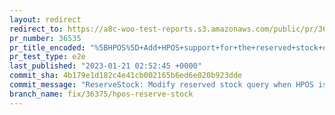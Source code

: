 ```yaml
---
layout: redirect
redirect_to: https://a8c-woo-test-reports.s3.amazonaws.com/public/pr/36535/e2e/index.html
pr_number: 36535
pr_title_encoded: "%5BHPOS%5D+Add+HPOS+support+for+the+reserved+stock+query"
pr_test_type: e2e
last_published: "2023-01-21 02:52:45 +0000"
commit_sha: 4b179e1d182c4e41cb002165b6ed6e020b923dde
commit_message: "ReserveStock: Modify reserved stock query when HPOS is in use"
branch_name: fix/36375/hpos-reserve-stock
---
```

